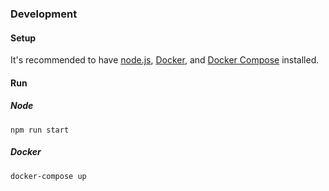 ### Development
#### Setup
It's recommended to have [node.js](https://nodejs.org/en/), [Docker](https://www.docker.com/), and [Docker Compose](https://docs.docker.com/compose/install/) installed.

#### Run

##### Node
`npm run start`

##### Docker
`docker-compose up`
